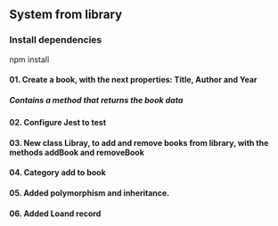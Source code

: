 ## System from library
### Install dependencies
npm install

#### 01. Create a book, with the next properties: Title, Author and Year
##### Contains a method that returns the book data

#### 02. Configure Jest to test

#### 03. New class Libray, to add and remove books from library, with the methods addBook and removeBook

#### 04. Category add to book

#### 05. Added polymorphism and inheritance.

#### 06. Added Loand record